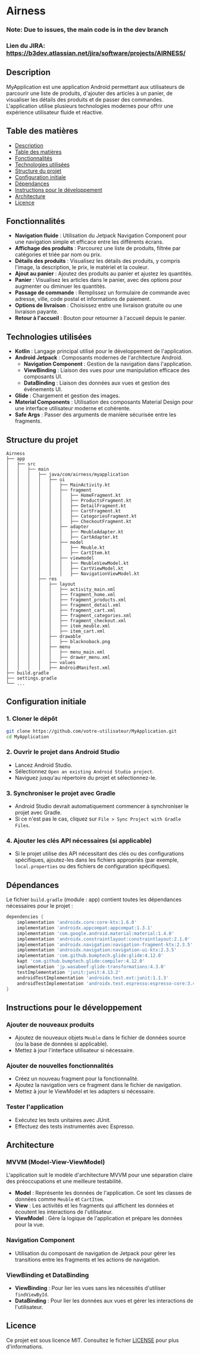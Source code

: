 # Airness

### Note: Due to issues, the main code is in the dev branch 
### Lien du JIRA: https://b3dev.atlassian.net/jira/software/projects/AIRNESS/

## Description

MyApplication est une application Android permettant aux utilisateurs de parcourir une liste de produits, d'ajouter des articles à un panier, de visualiser les détails des produits et de passer des commandes. L'application utilise plusieurs technologies modernes pour offrir une expérience utilisateur fluide et réactive.

## Table des matières

- [Description](#description)
- [Table des matières](#table-des-matières)
- [Fonctionnalités](#fonctionnalités)
- [Technologies utilisées](#technologies-utilisées)
- [Structure du projet](#structure-du-projet)
- [Configuration initiale](#configuration-initiale)
- [Dépendances](#dépendances)
- [Instructions pour le développement](#instructions-pour-le-développement)
- [Architecture](#architecture)
- [Licence](#licence)

## Fonctionnalités

- **Navigation fluide** : Utilisation du Jetpack Navigation Component pour une navigation simple et efficace entre les différents écrans.
- **Affichage des produits** : Parcourez une liste de produits, filtrée par catégories et triée par nom ou prix.
- **Détails des produits** : Visualisez les détails des produits, y compris l'image, la description, le prix, le matériel et la couleur.
- **Ajout au panier** : Ajoutez des produits au panier et ajustez les quantités.
- **Panier** : Visualisez les articles dans le panier, avec des options pour augmenter ou diminuer les quantités.
- **Passage de commande** : Remplissez un formulaire de commande avec adresse, ville, code postal et informations de paiement.
- **Options de livraison** : Choisissez entre une livraison gratuite ou une livraison payante.
- **Retour à l'accueil** : Bouton pour retourner à l'accueil depuis le panier.

## Technologies utilisées

- **Kotlin** : Langage principal utilisé pour le développement de l'application.
- **Android Jetpack** : Composants modernes de l'architecture Android.
  - **Navigation Component** : Gestion de la navigation dans l'application.
  - **ViewBinding** : Liaison des vues pour une manipulation efficace des composants UI.
  - **DataBinding** : Liaison des données aux vues et gestion des événements UI.
- **Glide** : Chargement et gestion des images.
- **Material Components** : Utilisation des composants Material Design pour une interface utilisateur moderne et cohérente.
- **Safe Args** : Passer des arguments de manière sécurisée entre les fragments.

## Structure du projet

```
Airness
├── app
│   ├── src
│   │   ├── main
│   │   │   ├── java/com/airness/myapplication
│   │   │   │   ├── ui
│   │   │   │   │   ├── MainActivity.kt
│   │   │   │   │   ├── fragment
│   │   │   │   │   │   ├── HomeFragment.kt
│   │   │   │   │   │   ├── ProductsFragment.kt
│   │   │   │   │   │   ├── DetailFragment.kt
│   │   │   │   │   │   ├── CartFragment.kt
│   │   │   │   │   │   ├── CategoriesFragment.kt
│   │   │   │   │   │   ├── CheckoutFragment.kt
│   │   │   │   │   ├── adapter
│   │   │   │   │   │   ├── MeubleAdapter.kt
│   │   │   │   │   │   ├── CartAdapter.kt
│   │   │   │   │   ├── model
│   │   │   │   │   │   ├── Meuble.kt
│   │   │   │   │   │   ├── CartItem.kt
│   │   │   │   │   ├── viewmodel
│   │   │   │   │   │   ├── MeubleViewModel.kt
│   │   │   │   │   │   ├── CartViewModel.kt
│   │   │   │   │   │   ├── NavigationViewModel.kt
│   │   │   ├── res
│   │   │   │   ├── layout
│   │   │   │   │   ├── activity_main.xml
│   │   │   │   │   ├── fragment_home.xml
│   │   │   │   │   ├── fragment_products.xml
│   │   │   │   │   ├── fragment_detail.xml
│   │   │   │   │   ├── fragment_cart.xml
│   │   │   │   │   ├── fragment_categories.xml
│   │   │   │   │   ├── fragment_checkout.xml
│   │   │   │   │   ├── item_meuble.xml
│   │   │   │   │   ├── item_cart.xml
│   │   │   │   ├── drawable
│   │   │   │   │   ├── blacknoback.png
│   │   │   │   ├── menu
│   │   │   │   │   ├── menu_main.xml
│   │   │   │   │   ├── drawer_menu.xml
│   │   │   │   ├── values
│   │   │   │   ├── AndroidManifest.xml
├── build.gradle
├── settings.gradle
└── ...
```

## Configuration initiale

### 1. Cloner le dépôt

```bash
git clone https://github.com/votre-utilisateur/MyApplication.git
cd MyApplication
```

### 2. Ouvrir le projet dans Android Studio

- Lancez Android Studio.
- Sélectionnez `Open an existing Android Studio project`.
- Naviguez jusqu'au répertoire du projet et sélectionnez-le.

### 3. Synchroniser le projet avec Gradle

- Android Studio devrait automatiquement commencer à synchroniser le projet avec Gradle.
- Si ce n'est pas le cas, cliquez sur `File > Sync Project with Gradle Files`.

### 4. Ajouter les clés API nécessaires (si applicable)

- Si le projet utilise des API nécessitant des clés ou des configurations spécifiques, ajoutez-les dans les fichiers appropriés (par exemple, `local.properties` ou des fichiers de configuration spécifiques).

## Dépendances

Le fichier `build.gradle` (module : app) contient toutes les dépendances nécessaires pour le projet :

```groovy
dependencies {
    implementation 'androidx.core:core-ktx:1.6.0'
    implementation 'androidx.appcompat:appcompat:1.3.1'
    implementation 'com.google.android.material:material:1.4.0'
    implementation 'androidx.constraintlayout:constraintlayout:2.1.0'
    implementation 'androidx.navigation:navigation-fragment-ktx:2.3.5'
    implementation 'androidx.navigation:navigation-ui-ktx:2.3.5'
    implementation 'com.github.bumptech.glide:glide:4.12.0'
    kapt 'com.github.bumptech.glide:compiler:4.12.0'
    implementation 'jp.wasabeef:glide-transformations:4.3.0'
    testImplementation 'junit:junit:4.13.2'
    androidTestImplementation 'androidx.test.ext:junit:1.1.3'
    androidTestImplementation 'androidx.test.espresso:espresso-core:3.4.0'
}
```

## Instructions pour le développement

### Ajouter de nouveaux produits

- Ajoutez de nouveaux objets `Meuble` dans le fichier de données source (ou la base de données si applicable).
- Mettez à jour l'interface utilisateur si nécessaire.

### Ajouter de nouvelles fonctionnalités

- Créez un nouveau fragment pour la fonctionnalité.
- Ajoutez la navigation vers ce fragment dans le fichier de navigation.
- Mettez à jour le ViewModel et les adapters si nécessaire.

### Tester l'application

- Exécutez les tests unitaires avec JUnit.
- Effectuez des tests instrumentés avec Espresso.

## Architecture

### MVVM (Model-View-ViewModel)

L'application suit le modèle d'architecture MVVM pour une séparation claire des préoccupations et une meilleure testabilité.

- **Model** : Représente les données de l'application. Ce sont les classes de données comme `Meuble` et `CartItem`.
- **View** : Les activités et les fragments qui affichent les données et écoutent les interactions de l'utilisateur.
- **ViewModel** : Gère la logique de l'application et prépare les données pour la vue.

### Navigation Component

- Utilisation du composant de navigation de Jetpack pour gérer les transitions entre les fragments et les actions de navigation.

### ViewBinding et DataBinding

- **ViewBinding** : Pour lier les vues sans les nécessités d'utiliser `findViewById`.
- **DataBinding** : Pour lier les données aux vues et gérer les interactions de l'utilisateur.

## Licence

Ce projet est sous licence MIT. Consultez le fichier [LICENSE](LICENSE) pour plus d'informations.
```
